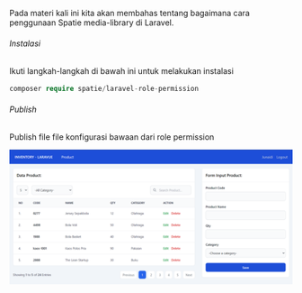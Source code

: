 Pada materi kali ini kita akan membahas tentang bagaimana cara penggunaan Spatie media-library di Laravel.

###### Instalasi

Ikuti langkah-langkah di bawah ini untuk melakukan instalasi

```php
composer require spatie/laravel-role-permission
```

###### Publish

Publish file file konfigurasi bawaan dari role permission

![](assets/8f6d0e47c50ffcb32faff509206c03aba263f279.PNG)
